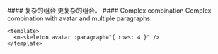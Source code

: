 <cn>
#### 复杂的组合
更复杂的组合。
</cn>

<us>
#### Complex combination
Complex combination with avatar and multiple paragraphs.
</us>

```vue
<template>
  <m-skeleton avatar :paragraph="{ rows: 4 }" />
</template>
```
